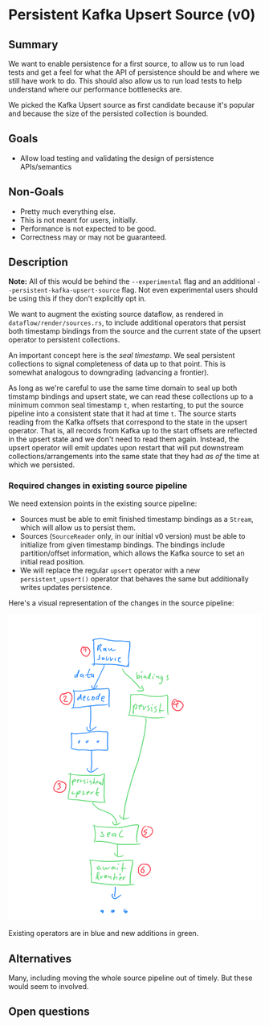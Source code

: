 # Persistent Kafka Upsert Source (v0)

## Summary

We want to enable persistence for a first source, to allow us to run load tests
and get a feel for what the API of persistence should be and where we still
have work to do. This should also allow us to run load tests to help understand
where our performance bottlenecks are.

We picked the Kafka Upsert source as first candidate because it's popular and
because the size of the persisted collection is bounded.

## Goals

- Allow load testing and validating the design of persistence APIs/semantics

## Non-Goals

- Pretty much everything else.
- This is not meant for users, initially.
- Performance is not expected to be good.
- Correctness may or may not be guaranteed.

## Description

**Note:** All of this would be behind the `--experimental` flag and an
additional `--persistent-kafka-upsert-source` flag. Not even experimental users
should be using this if they don't explicitly opt in.

We want to augment the existing source dataflow, as rendered in
`dataflow/render/sources.rs`, to include additional operators that persist both
timestamp bindings from the source and the current state of the upsert
operator to persistent collections.

An important concept here is the _seal timestamp_. We seal persistent
collections to signal completeness of data up to that point. This is somewhat
analogous to downgrading (advancing a frontier).

As long as we're careful to use the same time domain to seal up both timstamp
bindings and upsert state, we can read these collections up to a minimum common
seal timestamp `t`, when restarting, to put the source pipeline into a
consistent state that it had at time `t`. The source starts reading from the
Kafka offsets that correspond to the state in the upsert operator. That is, all
records from Kafka up to the start offsets are reflected in the upsert state
and we don't need to read them again. Instead, the upsert operator will emit
updates upon restart that will put downstream collections/arrangements into the
same state that they had _as of_ the time at which we persisted.

### Required changes in existing source pipeline

We need extension points in the existing source pipeline:

- Sources must be able to emit finished timestamp bindings as a `Stream`, which
  will allow us to persist them.
- Sources (`SourceReader` only, in our initial v0 version) must be able to
  initialize from given timestamp bindings. The bindings include
  partition/offset information, which allows the Kafka source to set an initial
  read position.
- We will replace the regular `upsert` operator with a new
  `persistent_upsert()` operator that behaves the same but additionally writes
  updates persistence.

Here's a visual representation of the changes in the source pipeline:

![kafka-source](./static/persistent-kafka-upsert-v0.png)

Existing operators are in blue and new additions in green.

## Alternatives

Many, including moving the whole source pipeline out of timely. But these would
seem to involved.

## Open questions


